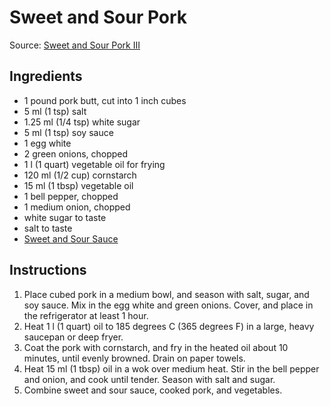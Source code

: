# Sweet and Sour Pork #

Source: [Sweet and Sour Pork III](http://allrecipes.com/recipe/31144/sweet-and-sour-pork-iii/)

## Ingredients ##
* 1 pound pork butt, cut into 1 inch cubes
* 5 ml (1 tsp) salt
* 1.25 ml (1/4 tsp) white sugar
* 5 ml (1 tsp) soy sauce
* 1 egg white
* 2 green onions, chopped
* 1 l (1 quart) vegetable oil for frying
* 120 ml (1/2 cup) cornstarch
* 15 ml (1 tbsp) vegetable oil
* 1 bell pepper, chopped
* 1 medium onion, chopped
* white sugar to taste
* salt to taste
* [Sweet and Sour Sauce](../../sauces%20and%20condiments/sweet%20and%20sour%20sauce.md)

## Instructions ##
1. Place cubed pork in a medium bowl, and season with salt, sugar, and soy sauce. Mix in the egg white and green onions. Cover, and place in the refrigerator at least 1 hour.
1. Heat 1 l (1 quart) oil to 185 degrees C (365 degrees F) in a large, heavy saucepan or deep fryer.
1. Coat the pork with cornstarch, and fry in the heated oil about 10 minutes, until evenly browned. Drain on paper towels.
1. Heat 15 ml (1 tbsp) oil in a wok over medium heat. Stir in the bell pepper and onion, and cook until tender. Season with salt and sugar.
1. Combine sweet and sour sauce, cooked pork, and vegetables.
